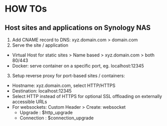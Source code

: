 # HOW TOs

## Host sites and applications on Synology NAS
1. Add CNAME record to DNS: xyz.domain.com > domain.com
2. Serve the site / application
  - Virtual Host for static sites > Name based > xyz.domain.com > both 80/443
  - Docker: serve container on a specific port, eg. localhost:12345
3. Setup reverse proxy for port-based sites / containers:
  - Hostname: xyz.domain.com, select HTTP/HTTPS
  - Destination: localhost:12345
  - Select HTTP instead of HTTPS for optional SSL offloading on externally accessible URLs
  - For websockets: Custom Header > Create: websocket
    - Upgrade : $http_upgrade
    - Connection : $connection_upgrade
